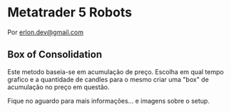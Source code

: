 # Metatrader 5 Robots

Por erlon.dev@gmail.com

## Box of Consolidation

Este metodo baseia-se em acumulação de preço. Escolha em qual tempo grafico e a quantidade de candles para o mesmo
criar uma "box" de acumulação no preço em questão.

Fique no aguardo para mais informações... e imagens sobre o setup.

